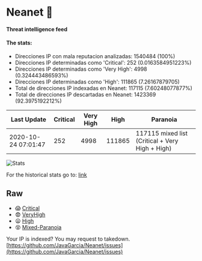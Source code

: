 # Neanet :hocho:
#### Threat intelligence feed
#### The stats:

- Direcciones IP con mala reputacion analizadas: 1540484 (100%)
- Direcciones IP determinadas como 'Critical':  252 (0.0163584951223%)
- Direcciones IP determinadas como 'Very High':  4998 (0.324443486593%)
- Direcciones IP determinadas como 'High':  111865 (7.26167879705)
- Total de direcciones IP indexadas en Neanet:  117115 (7.60248077877%)
- Total de direcciones IP descartadas en Neanet:  1423369 (92.3975192212%)

| Last Update | Critical | Very High | High | Paranoia |
| --- | --- | --- | --- | --- |
| 2020-10-24 07:01:47 | 252 | 4998 | 111865 | 117115 mixed list (Critical + Very High + High)|

![Stats](https://docs.google.com/spreadsheets/d/e/2PACX-1vSnaNMIXVabIpDJjufMlzH7poXnshF3mgd8Is1g9ytUEzVsP5my4Trn8f-xkoLLQ38xpL3HtmUexLo6/pubchart?oid=501124687&format=image)

For the historical stats go to: [link](/stats.csv)
## Raw
- :scream: [Critical](https://raw.githubusercontent.com/JavaGarcia/Neanet/master/blacklists/neanet_critical.txt)
- :fearful: [VeryHigh](https://raw.githubusercontent.com/JavaGarcia/Neanet/master/blacklists/neanet_veryHigh.txtt)
- :frowning: [High](https://raw.githubusercontent.com/JavaGarcia/Neanet/master/blacklists/neanet_high.txt)
- :dizzy_face: [Mixed-Paranoia](https://raw.githubusercontent.com/JavaGarcia/Neanet/master/blacklists/neanet_all.txt)


Your IP is indexed? You may request to takedown. [https://github.com/JavaGarcia/Neanet/issues](https://github.com/JavaGarcia/Neanet/issues)






























































































































































































































































































































































































































































































































































































































































































































































































































































































































































































































































































































































































































































































































































































































































































































































































































































































